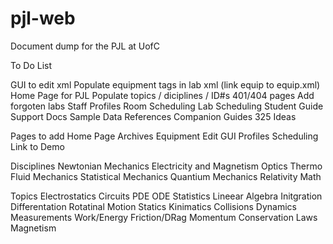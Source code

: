 # pjl-web
Document dump for the PJL at UofC

To Do List

GUI to edit xml
Populate equipment tags in lab xml (link equip to equip.xml)
Home Page for PJL
Populate topics / diciplines / ID#s
401/404 pages
Add forgoten labs
Staff Profiles
Room Scheduling
Lab Scheduling
Student Guide
Support Docs
Sample Data
References
Companion Guides
325 Ideas


Pages to add
Home Page
Archives
Equipment
Edit GUI
Profiles
Scheduling
Link to Demo



Disciplines
Newtonian Mechanics
Electricity and Magnetism
Optics
Thermo
Fluid Mechanics
Statistical Mechanics
Quantium Mechanics
Relativity
Math


Topics
Electrostatics
Circuits
PDE
ODE
Statistics
Lineear Algebra
Initgration
Differentation
Rotatinal Motion
Statics
Kinimatics
Collisions
Dynamics
Measurements
Work/Energy
Friction/DRag
Momentum
Conservation Laws
Magnetism


